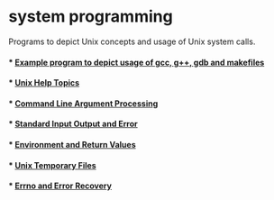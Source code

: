 # system programming

Programs to depict Unix concepts and usage of Unix system calls.


#### * [Example program to depict usage of gcc, g++, gdb and makefiles](reciprocal/README.md)
#### * [Unix Help Topics](unix_help_topics/README.md)
#### * [Command Line Argument Processing](cmd_line_arguments/README.md)
#### * [Standard Input Output and Error](std_input_output_error/README.md)
#### * [Environment and Return Values](environment/README.md)
#### * [Unix Temporary Files](temporary_files/README.md)
#### * [Errno and Error Recovery](errno_error_recovery/README.md)


